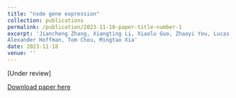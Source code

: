 ```yaml
---
title: "nsde gene expression"
collection: publications
permalink: /publication/2023-11-18-paper-title-number-1
excerpt: 'Jiancheng Zhang, Xiangting Li, Xiaolu Guo, Zhaoyi You, Lucas Bottcher, 
Alexander Hoffman, Tom Chou, Mingtao Xia'
date: 2023-11-18
venue: ''
---
```

[Under review]

[Download paper here]()

